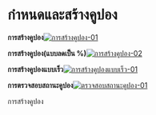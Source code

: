 # กำหนดและสร้างคูปอง



**การสร้างคูปอง**[![การสร้างคูปอง-01](http://www.smlaccount.com/manual/wp-content/uploads/2017/10/การสร้างคูปอง-01.jpg)](http://www.smlaccount.com/manual/wp-content/uploads/2017/10/การสร้างคูปอง-01.jpg)



**การสร้างคูปอง(แบบลดเป็น %)**[![การสร้างคูปอง-02](http://www.smlaccount.com/manual/wp-content/uploads/2017/10/การสร้างคูปอง-02.jpg)](http://www.smlaccount.com/manual/wp-content/uploads/2017/10/การสร้างคูปอง-02.jpg)





**การสร้างคูปองแบบเร็ว**[![การสร้างคูปองแบบเร็ว-01](http://www.smlaccount.com/manual/wp-content/uploads/2017/10/การสร้างคูปองแบบเร็ว-01.jpg)](http://www.smlaccount.com/manual/wp-content/uploads/2017/10/การสร้างคูปองแบบเร็ว-01.jpg)



**การตรวจสอบสถานะคูปอง**[![ตรวจสอบสถานะคูปอง-01](http://www.smlaccount.com/manual/wp-content/uploads/2017/10/ตรวจสอบสถานะคูปอง-01.jpg)](http://www.smlaccount.com/manual/wp-content/uploads/2017/10/ตรวจสอบสถานะคูปอง-01.jpg)



การสร้างคูปอง  

